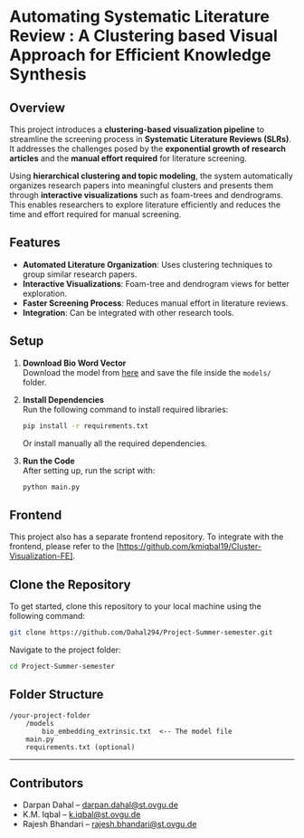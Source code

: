 # Automating Systematic Literature Review : A Clustering based Visual Approach for Efficient Knowledge Synthesis

## Overview
This project introduces a **clustering-based visualization pipeline** to streamline the screening process in **Systematic Literature Reviews (SLRs)**. It addresses the challenges posed by the **exponential growth of research articles** and the **manual effort required** for literature screening.

Using **hierarchical clustering and topic modeling**, the system automatically organizes research papers into meaningful clusters and presents them through **interactive visualizations** such as foam-trees and dendrograms. This enables researchers to explore literature efficiently and reduces the time and effort required for manual screening.

## Features
- **Automated Literature Organization**: Uses clustering techniques to group similar research papers.
- **Interactive Visualizations**: Foam-tree and dendrogram views for better exploration.
- **Faster Screening Process**: Reduces manual effort in literature reviews.
- **Integration**: Can be integrated with other research tools.

## Setup

1. **Download Bio Word Vector**  
   Download the model from [here](https://figshare.com/articles/dataset/Improving_Biomedical_Word_Embeddings_with_Subword_Information_and_MeSH_Ontology/6882647) and save the file inside the `models/` folder.

2. **Install Dependencies**  
   Run the following command to install required libraries:
   ```bash
   pip install -r requirements.txt
   ```
   Or install manually all the required dependencies. 

3. **Run the Code**  
   After setting up, run the script with:
   ```bash
   python main.py
   ```

## Frontend

This project also has a separate frontend repository. To integrate with the frontend, please refer to the [https://github.com/kmiqbal19/Cluster-Visualization-FE].


## Clone the Repository
To get started, clone this repository to your local machine using the following command:

```sh
git clone https://github.com/Dahal294/Project-Summer-semester.git

```
Navigate to the project folder:
```sh
cd Project-Summer-semester
```


## Folder Structure
```
/your-project-folder
    /models
        bio_embedding_extrinsic.txt  <-- The model file
    main.py
    requirements.txt (optional)
```

---

## Contributors
- Darpan Dahal – darpan.dahal@st.ovgu.de
- K.M. Iqbal – k.iqbal@st.ovgu.de
- Rajesh Bhandari – rajesh.bhandari@st.ovgu.de


